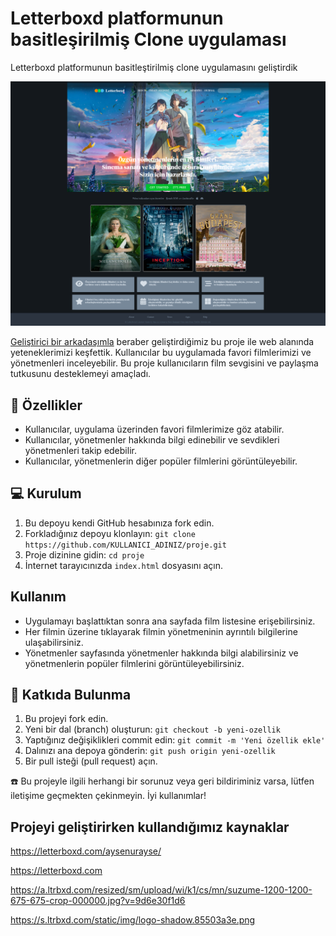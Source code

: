 # Letterboxd platformunun basitleşirilmiş Clone uygulaması

Letterboxd platformunun basitleştirilmiş clone uygulamasını geliştirdik

<img src="/assets/page-image.png"/>

[Geliştirici bir arkadaşımla](https://github.com/aysenurus) beraber geliştirdiğimiz bu proje ile web alanında yeteneklerimizi keşfettik. Kullanıcılar bu uygulamada favori filmlerimizi ve yönetmenleri inceleyebilir. Bu proje kullanıcıların film sevgisini ve paylaşma tutkusunu desteklemeyi amaçladı.

## 🚀 Özellikler

- Kullanıcılar, uygulama üzerinden favori filmlerimize göz atabilir.
- Kullanıcılar, yönetmenler hakkında bilgi edinebilir ve sevdikleri yönetmenleri takip edebilir.
- Kullanıcılar, yönetmenlerin diğer popüler filmlerini görüntüleyebilir.

## 💻 Kurulum

1. Bu depoyu kendi GitHub hesabınıza fork edin.
2. Forkladığınız depoyu klonlayın: `git clone https://github.com/KULLANICI_ADINIZ/proje.git`
3. Proje dizinine gidin: `cd proje`
4. İnternet tarayıcınızda `index.html` dosyasını açın.

## Kullanım

- Uygulamayı başlattıktan sonra ana sayfada film listesine erişebilirsiniz.
- Her filmin üzerine tıklayarak filmin yönetmeninin ayrıntılı bilgilerine ulaşabilirsiniz.
- Yönetmenler sayfasında yönetmenler hakkında bilgi alabilirsiniz ve yönetmenlerin popüler filmlerini görüntüleyebilirsiniz.

## 🤝 Katkıda Bulunma

1. Bu projeyi fork edin.
2. Yeni bir dal (branch) oluşturun: `git checkout -b yeni-ozellik`
3. Yaptığınız değişiklikleri commit edin: `git commit -m 'Yeni özellik ekle'`
4. Dalınızı ana depoya gönderin: `git push origin yeni-ozellik`
5. Bir pull isteği (pull request) açın.

☎️ Bu projeyle ilgili herhangi bir sorunuz veya geri bildiriminiz varsa, lütfen iletişime geçmekten çekinmeyin. İyi kullanımlar!

## Projeyi geliştirirken kullandığımız kaynaklar

https://letterboxd.com/aysenurayse/

https://letterboxd.com

https://a.ltrbxd.com/resized/sm/upload/wi/k1/cs/mn/suzume-1200-1200-675-675-crop-000000.jpg?v=9d6e30f1d6

https://s.ltrbxd.com/static/img/logo-shadow.85503a3e.png
